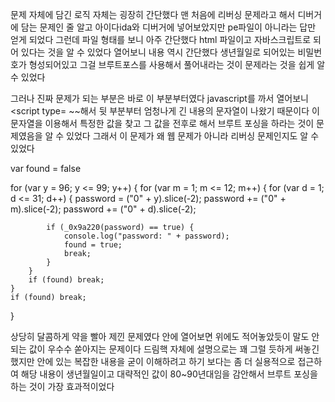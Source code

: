 문제 자체에 담긴 로직 자체는 굉장히 간단했다 
맨 처음에 리버싱 문제라고 해서 디버거에 담는 문제인 줄 알고 
아이다ida와 디버거에 넣어보았지만 pe파일이 아니라는 답만 얻게 되었다 
그런데 파일 형태를 보니 아주 간단했다 html 파일이고 자바스크립트로 
되어 있다는 것을 알 수 있었다 열어보니 내용 역시 간단했다 
생년월일로 되어있는 비밀번호가 형성되어있고 그걸 브루트포스를 사용해서
풀어내라는 것이 문제라는 것을 쉽게 알 수 있었다 

그러나 진짜 문제가 되는 부분은 바로 이 부분부터였다 
javascript를 까서 열어보니 <script type= ~~해서 
뒷 부분부터 엄청나게 긴 내용의 문자열이 나왔기 때문이다 
이 문자열을 이용해서 특정한 값을 찾고 그 값을 전후로 해서 
브루트 포싱을 하라는 것이 문제였음을 알 수 있었다 
그래서 이 문제가 왜 웹 문제가 아니라 리버싱 문제인지도 알 수 있었다 

var found = false

for (var y = 96; y <= 99; y++) {
    for (var m = 1; m <= 12; m++) {
        for (var d = 1; d <= 31; d++) {
            password = ("0" + y).slice(-2);
            password += ("0" + m).slice(-2);
            password += ("0" + d).slice(-2);

            if (_0x9a220(password) == true) {
                console.log("password: " + password);
                found = true;
                break;
            }
        }
        if (found) break;
    }
    if (found) break;
}

상당히 달콤하게 약을 빨아 제낀 문제였다 
안에 열어보면 위에도 적어놓았듯이 말도 안되는 값이 우수수 쏟아지는 문제이다 
드림핵 자체에 설명으로는 꽤 그럴 듯하게 써놓긴 했지만 
안에 있는 복잡한 내용을 굳이 이해하려고 하기 보다는 
좀 더 실용적으로 접근하여 
해당 내용이 생년월일이고 대략적인 값이 80~90년대임을 감안해서 
브루트 포싱을 하는 것이 가장 효과적이었다 
